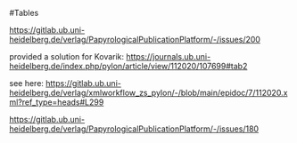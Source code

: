 #Tables

https://gitlab.ub.uni-heidelberg.de/verlag/PapyrologicalPublicationPlatform/-/issues/200

provided a solution for Kovarik: https://journals.ub.uni-heidelberg.de/index.php/pylon/article/view/112020/107699#tab2

see here: https://gitlab.ub.uni-heidelberg.de/verlag/xmlworkflow_zs_pylon/-/blob/main/epidoc/7/112020.xml?ref_type=heads#L299

https://gitlab.ub.uni-heidelberg.de/verlag/PapyrologicalPublicationPlatform/-/issues/180
